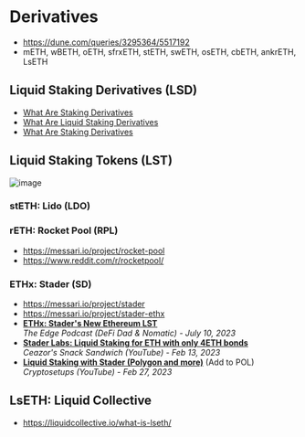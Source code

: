 # Derivatives

- https://dune.com/queries/3295364/5517192
- mETH, wBETH, oETH, sfrxETH, stETH, swETH, osETH, cbETH, ankrETH, LsETH

## Liquid Staking Derivatives (LSD)

- [What Are Staking Derivatives](https://medium.com/citadel-one/what-are-staking-derivatives-8fd86ed315a2)
- [What Are Liquid Staking Derivatives](https://www.datawallet.com/crypto/what-are-liquid-staking-derivatives)
- [What Are Staking Derivatives](https://limechain.tech/blog/liquid-staking-derivatives-explained/)

## Liquid Staking Tokens (LST)

![image](https://github.com/travisfont/Inside-the-Blocks/assets/2539998/2ab3fe01-a812-4dba-8edc-5a5cb8f6e0cc)

### stETH: Lido (LDO)

### rETH: Rocket Pool (RPL)

- https://messari.io/project/rocket-pool
- https://www.reddit.com/r/rocketpool/

### ETHx: Stader (SD)

- https://messari.io/project/stader
- https://messari.io/project/stader-ethx
- [**ETHx: Stader's New Ethereum LST**](https://www.youtube.com/watch?v=tTlCnc8sjd0)
  <br/>_The Edge Podcast (DeFi Dad & Nomatic) - July 10, 2023_
- [**Stader Labs: Liquid Staking for ETH with only 4ETH bonds**](https://www.youtube.com/watch?v=Sn0q4cW6opU)
  <br/>_Ceazor's Snack Sandwich (YouTube) - Feb 13, 2023_
- [**Liquid Staking with Stader (Polygon and more)**](https://www.youtube.com/watch?v=V0W8abretag) (Add to POL)
  <br/>_Cryptosetups (YouTube) - Feb 27, 2023_

## LsETH: Liquid Collective

- https://liquidcollective.io/what-is-lseth/
